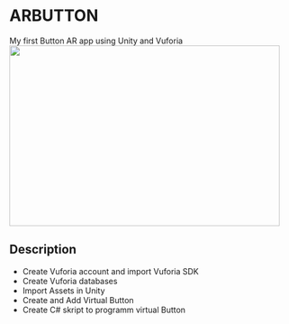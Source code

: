 # ARBUTTON
My first Button AR app using Unity and Vuforia <br>
<img src="https://github.com/Alexart1995/ARBUTTON/blob/main/ARBut3.gif" width="480" height="320">
## Description
- Create Vuforia account and import Vuforia SDK
- Create Vuforia databases
- Import Assets in Unity
- Create and Add Virtual Button
- Create C# skript to programm virtual Button
